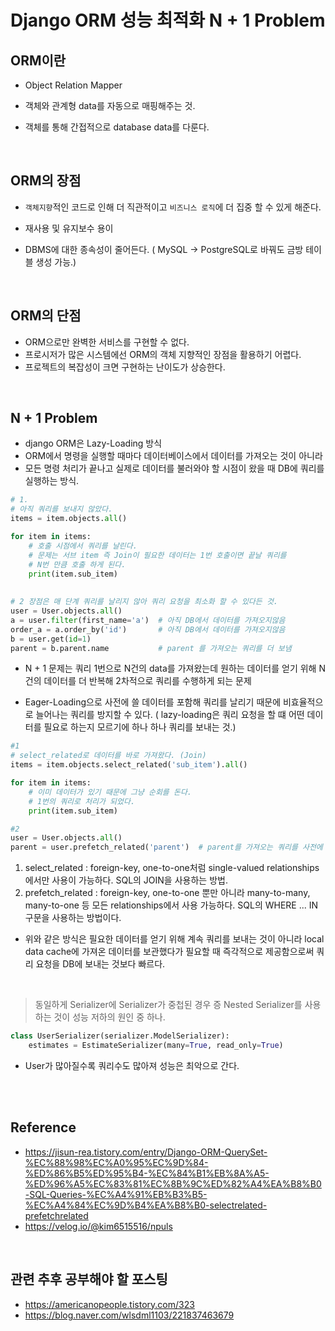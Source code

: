 # Django ORM 성능 최적화 N + 1 Problem

## ORM이란 

* Object Relation Mapper

* 객체와 관계형 data를 자동으로 매핑해주는 것.
* 객체를 통해 간접적으로 database data를 다룬다.

<br>

## ORM의 장점

* `객체지향`적인 코드로 인해 더 직관적이고 `비즈니스 로직`에 더 집중 할 수 있게 해준다.

* 재사용 및 유지보수 용이
* DBMS에 대한 종속성이 줄어든다. ( MySQL -> PostgreSQL로 바꿔도 금방 테이블 생성 가능.)

<br>

## ORM의 단점

* ORM으로만 완벽한 서비스를 구현할 수 없다.
* 프로시저가 많은 시스템에선 ORM의 객체 지향적인 장점을 활용하기 어렵다.
* 프로젝트의 복잡성이 크면 구현하는 난이도가 상승한다.

<br>

## N + 1 Problem

* django ORM은 Lazy-Loading 방식
* ORM에서 명령을 실행할 때마다 데이터베이스에서 데이터를 가져오는 것이 아니라 
* 모든 명령 처리가 끝나고 실제로 데이터를 불러와야 할 시점이 왔을 때 DB에 쿼리를 실행하는 방식.

```python
# 1. 
# 아직 쿼리를 보내지 않았다.
items = item.objects.all()

for item in items:
	# 호출 시점에서 쿼리를 날린다.
	# 문제는 서브 item 즉 Join이 필요한 데이터는 1번 호출이면 끝날 쿼리를
	# N번 만큼 호출 하게 된다.
	print(item.sub_item)
    
    
# 2 장점은 매 단계 쿼리를 날리지 않아 쿼리 요청을 최소화 할 수 있다든 것.
user = User.objects.all()
a = user.filter(first_name='a')  # 아직 DB에서 데이터를 가져오지않음
order_a = a.order_by('id')       # 아직 DB에서 데이터를 가져오지않음
b = user.get(id=1)
parent = b.parent.name           # parent 를 가져오는 쿼리를 더 보냄
```

* N + 1 문제는 쿼리 1번으로 N건의 data를 가져왔는데 원하는 데이터를 얻기 위해 N건의 데이터를 더 반복해 2차적으로 쿼리를 수행하게 되는 문제 

* Eager-Loading으로 사전에 쓸 데이터를 포함해 쿼리를 날리기 때문에 비효율적으로 늘어나는 쿼리를 방지할 수 있다. ( lazy-loading은 쿼리 요청을 할 떄 어떤 데이터를 필요로 하는지 모르기에 하나 하나 쿼리를 보내는 것.)

```python
#1
# select_related로 데이터를 바로 가져왔다. (Join)
items = item.objects.select_related('sub_item').all()

for item in items:
	# 이미 데이터가 있기 때문에 그냥 순회를 돈다.
	# 1번의 쿼리로 처리가 되었다.
	print(item.sub_item)

#2
user = User.objects.all()
parent = user.prefetch_related('parent')  # parent를 가져오는 쿼리를 사전에 날림
```

1. select_related : foreign-key, one-to-one처럼 single-valued relationships에서만 사용이 가능하다. SQL의 JOIN을 사용하는 방법.
2. prefetch_related : foreign-key, one-to-one 뿐만 아니라 many-to-many, many-to-one 등 모든 relationships에서 사용 가능하다. SQL의 WHERE ... IN 구문을 사용하는 방법이다.

* 위와 같은 방식은 필요한 데이터를 얻기 위해 계속 쿼리를 보내는 것이 아니라 local data cache에 가져온 데이터를 보관했다가 필요할 때 즉각적으로 제공함으로써 쿼리 요청을 DB에 보내는 것보다 빠르다.

<br>

> 동일하게 Serializer에 Serializer가 중첩된 경우 증 Nested Serializer를 사용하는 것이 성능 저하의 원인 중 하나.

```python
class UserSerializer(serializer.ModelSerializer):
    estimates = EstimateSerializer(many=True, read_only=True)
```

* User가 많아질수록 쿼리수도 많아져 성능은 최악으로 간다.

<br>

<br>

## Reference

* https://jisun-rea.tistory.com/entry/Django-ORM-QuerySet-%EC%88%98%EC%A0%95%EC%9D%84-%ED%86%B5%ED%95%B4-%EC%84%B1%EB%8A%A5-%ED%96%A5%EC%83%81%EC%8B%9C%ED%82%A4%EA%B8%B0-SQL-Queries-%EC%A4%91%EB%B3%B5-%EC%A4%84%EC%9D%B4%EA%B8%B0-selectrelated-prefetchrelated
* https://velog.io/@kim6515516/npuls

<br>

## 관련 추후 공부해야 할 포스팅

* https://americanopeople.tistory.com/323
* https://blog.naver.com/wlsdml1103/221837463679